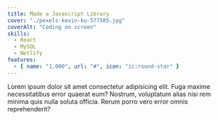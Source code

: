 ```yaml
---
title: Made a Javascript Library
cover: "./pexels-kevin-ku-577585.jpg"
coverAlt: "Coding on screen"
skills:
  - React
  - MySQL
  - Netlify
features:
  - { name: "1,000", url: "#", icon: "ic:round-star" }
---
```


Lorem ipsum dolor sit amet consectetur adipisicing elit. Fuga maxime necessitatibus error quaerat eum? Nostrum, voluptatum alias nisi rem minima quis nulla soluta officia. Rerum porro vero error omnis reprehenderit?
